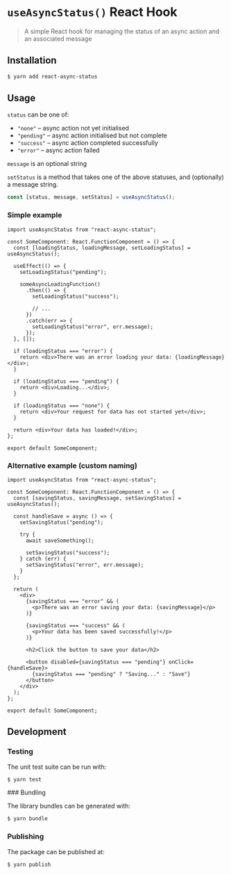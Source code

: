 # `useAsyncStatus()` React Hook

> A simple React hook for managing the status of an async action and an
> associated message

## Installation

```bash
$ yarn add react-async-status
```

## Usage

`status` can be one of:

- `"none"` – async action not yet initialised
- `"pending"` – async action initialised but not complete
- `"success"` – async action completed successfully
- `"error"` – async action failed

`message` is an optional string

`setStatus` is a method that takes one of the above statuses, and (optionally) a
message string.

```ts
const [status, message, setStatus] = useAsyncStatus();
```

### Simple example

```tsx
import useAsyncStatus from "react-async-status";

const SomeComponent: React.FunctionComponent = () => {
  const [loadingStatus, loadingMessage, setLoadingStatus] = useAsyncStatus();

  useEffect(() => {
    setLoadingStatus("pending");

    someAsyncLoadingFunction()
      .then(() => {
        setLoadingStatus("success");

        // ...
      })
      .catch(err => {
        setLoadingStatus("error", err.message);
      });
  }, []);

  if (loadingStatus === "error") {
    return <div>There was an error loading your data: {loadingMessage}</div>;
  }

  if (loadingStatus === "pending") {
    return <div>Loading...</div>;
  }

  if (loadingStatus === "none") {
    return <div>Your request for data has not started yet</div>;
  }

  return <div>Your data has loaded!</div>;
};

export default SomeComponent;
```

### Alternative example (custom naming)

```tsx
import useAsyncStatus from "react-async-status";

const SomeComponent: React.FunctionComponent = () => {
  const [savingStatus, savingMessage, setSavingStatus] = useAsyncStatus();

  const handleSave = async () => {
    setSavingStatus("pending");

    try {
      await saveSomething();

      setSavingStatus("success");
    } catch (err) {
      setSavingStatus("error", err.message);
    }
  };

  return (
    <div>
      {savingStatus === "error" && (
        <p>There was an error saving your data: {savingMessage}</p>
      )}

      {savingStatus === "success" && (
        <p>Your data has been saved successfully!</p>
      )}

      <h2>Click the button to save your data</h2>

      <button disabled={savingStatus === "pending"} onClick={handleSave}>
        {savingStatus === "pending" ? "Saving..." : "Save"}
      </button>
    </div>
  );
};

export default SomeComponent;
```

## Development

### Testing

The unit test suite can be run with:

```bash
$ yarn test
```

### Bundling

The library bundles can be generated with:

```bash
$ yarn bundle
```

### Publishing

The package can be published at:

```bash
$ yarn publish
```
